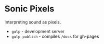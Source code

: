 # Sonic Pixels

Interpreting sound as pixels.

- `gulp` - development server
- `gulp publish` - compiles `/docs` for gh-pages